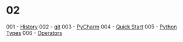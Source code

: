 # 02

001 - [History](../topics/p001)
002 - [git](../topics/p002)
003 - [PyCharm](../topics/p003)
004 - [Quick Start](../topics/p004)
005 - [Python Types](../topics/p005)
006 - [Operators](../topics/p006)

